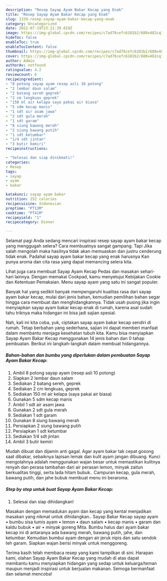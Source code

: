 ```yaml
---
description: "Resep Sayap Ayam Bakar Kecap yang Enak"
title: "Resep Sayap Ayam Bakar Kecap yang Enak"
slug: 1339-resep-sayap-ayam-bakar-kecap-yang-enak
category: Uncategorized
date: 2022-07-19T23:21:39.019Z
image: https://img-global.cpcdn.com/recipes/c7ad76cefc6101b2/680x482cq70/sayap-ayam-bakar-kecap-foto-resep-utama.jpg
hideToc: false
enableToc: true
enableTocContent: false
thumbnail: https://img-global.cpcdn.com/recipes/c7ad76cefc6101b2/680x482cq70/sayap-ayam-bakar-kecap-foto-resep-utama.jpg
cover: https://img-global.cpcdn.com/recipes/c7ad76cefc6101b2/680x482cq70/sayap-ayam-bakar-kecap-foto-resep-utama.jpg
author: Admin
authorAv: notfound
ratingvalue: 4.2
reviewcount: 6
recipeingredient:
- "8 potong sayap ayam resep asli 10 potong"
- "2 lembar daun salam"
- "2 batang sereh geprek"
- "2 cm lengkuas geprek"
- "150 ml air kelapa saya pakai air biasa"
- "5 sdm kecap manis"
- "1 sdt air asam jawa"
- "2 sdt gula merah"
- "1 sdt garam"
- "8 siung bawang merah"
- "2 siung bawang putih"
- "1 sdt ketumbar"
- "1/4 sdt jintan"
- "3 butir kemiri"
recipeinstructions:

- "Selesai dan siap dinikmati!"
categories:
- Resep
tags:
- sayap
- ayam
- bakar

katakunci: sayap ayam bakar 
nutrition: 252 calories
recipecuisine: Indonesian
preptime: "PT13M"
cooktime: "PT41M"
recipeyield: "1"
recipecategory: Dinner

---
```



Selamat pagi Anda sedang mencari inspirasi resep sayap ayam bakar kecap yang menggugah selera? Cara membuatnya sangat gampang. Tapi Jika salah mengolah maka hasilnya tidak akan memuaskan dan justru cenderung tidak enak. Padahal sayap ayam bakar kecap yang enak harusnya Kan punya aroma dan cita rasa yang dapat memancing selera kita.


Lihat juga cara membuat Sayap Ayam Kecap Pedas dan masakan sehari-hari lainnya. Dengan memakai Cookpad, kamu menyetujui Kebijakan Cookie dan Ketentuan Pemakaian. Menu sayap ayam yang satu ini sangat populer.

Banyak hal yang sedikit banyak mempengaruhi kualitas rasa dari sayap ayam bakar kecap, mulai dari jenis bahan, kemudian pemilihan bahan segar hingga cara membuat dan menghidangkannya. Tidak usah pusing jika ingin menyiapkan sayap ayam bakar kecap enak di rumah, karena asal sudah tahu triknya maka hidangan ini bisa jadi sajian spesial.


Nah, kali ini kita coba, yuk, ciptakan sayap ayam bakar kecap sendiri di rumah. Tetap berbahan yang sederhana, sajian ini dapat memberi manfaat dalam membantu menjaga kesehatan tubuh kita. Kamu bisa menyiapkan Sayap Ayam Bakar Kecap menggunakan 14 jenis bahan dan 0 tahap pembuatan. Berikut ini langkah-langkah dalam membuat hidangannya.

<!--inarticleads1-->

##### Bahan-bahan dan bumbu yang diperlukan dalam pembuatan Sayap Ayam Bakar Kecap:

1. Ambil 8 potong sayap ayam (resep asli 10 potong)
1. Siapkan 2 lembar daun salam
1. Sediakan 2 batang sereh, geprek
1. Sediakan 2 cm lengkuas, geprek
1. Sediakan 150 ml air kelapa (saya pakai air biasa)
1. Gunakan 5 sdm kecap manis
1. Ambil 1 sdt air asam jawa
1. Gunakan 2 sdt gula merah
1. Sediakan 1 sdt garam
1. Gunakan 8 siung bawang merah
1. Persiapkan 2 siung bawang putih
1. Persiapkan 1 sdt ketumbar
1. Sediakan 1/4 sdt jintan
1. Ambil 3 butir kemiri


Mudah dibuat dan dijamin anti gagal. Agar ayam bakar tak cepat gosong saat dibakar, sebaiknya lapisan lemak dan kulit ayam jangan dibuang. Kunci mengolahnya adalah menggunakan wajan besar untuk memastikan kulitnya renyah dan perasa tambahan dari air perasan lemon, minyak zaitun berkualitas tinggi, serta lada hitam bubuk.. Campuran kecap, gula merah, bawang putih, dan jahe bubuk membuat menu ini beraroma. 

<!--inarticleads2-->

##### Step by step untuk buat Sayap Ayam Bakar Kecap:


1. Selesai dan siap dihidangkan!

Masakan dengan memadukan ayam dan kecap yang kental menjadikan masakan yang nikmat untuk dihidangkan.. Sayap Bakar Kecap sayap ayam • bumbu sisa tumis ayam • lemon • daun salam • kecap manis • garam dan kaldu bubuk • air • minyak goreng Mita. Bumbu halus dari ayam bakar kecap ini di antaranya ada bawang merah, bawang putih, jahe, dan ketumbar. Kemudian bumbui ayam dengan air jeruk nipis dan satu sendok teh garam. Siapkan wajan berisi minyak untuk menggoreng. 

Terima kasih telah membaca resep yang kami tampilkan di sini. Harapan kami, olahan Sayap Ayam Bakar Kecap yang mudah di atas dapat membantu kamu menyiapkan hidangan yang sedap untuk keluarga/teman maupun menjadi inspirasi untuk berjualan makanan. Semoga bermanfaat dan selamat mencoba!
